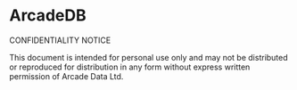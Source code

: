 # ArcadeDB

CONFIDENTIALITY NOTICE

This document is intended for personal use only and may not be distributed or reproduced for distribution in any form without express written permission of Arcade Data Ltd.
